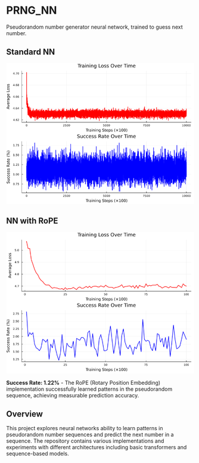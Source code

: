 # PRNG_NN
Pseudorandom number generator neural network, trained to guess next number.

## Standard NN
![training_progress.png](training_progress.png)

## NN with RoPE
![training_progress_rope.png](training_progress_rope.png)

**Success Rate: 1.22%** - The RoPE (Rotary Position Embedding) implementation successfully learned patterns in the pseudorandom sequence, achieving measurable prediction accuracy.

## Overview
This project explores neural networks ability to learn patterns in pseudorandom number sequences and predict the next number in a sequence. The repository contains various implementations and experiments with different architectures including basic transformers and sequence-based models.


